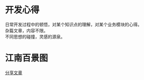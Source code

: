 # 开发心得
日常开发过程中的顿悟，对某个知识点的理解，对某个业务模块的心得。  
杂篇文章，内容不限。  
不同思想的碰撞，灵感的源泉。


# 江南百景图
[分享文章](https://forum.cocos.org/t/topic/121618)


